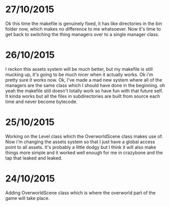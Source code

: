 # 27/10/2015
Ok this time the makefile is genuinely fixed, it has like directories in the bin folder
now, which makes no difference to me whatsoever.
Now it's time to get back to switching the thing managers over to a single manager class.

# 26/10/2015
I reckon this assets system will be much better, but my makefile is still mucking up,
it's going to be much nicer when it actually works. Ok i'm pretty sure it works now.
Ok, I've made a mad new system where all of the managers are the same class which I should
have done in the beginning. oh yeah the makefile still doesn't totally work so have fun
with that future self. It kinda works but all the files in subdirectories are built from
source each time and never become bytecode.

# 25/10/2015
Working on the Level class which the OverworldScene class makes use of. Now i'm changing
the assets system so that I just have a global access point to all assets. It's probably
a little dodgy but I think it will also make things more simple and it worked well enough
for me in crazybone and the tap that leaked and leaked.

# 24/10/2015
Adding OverworldScene class which is where the overworld part of the game will
take place.
